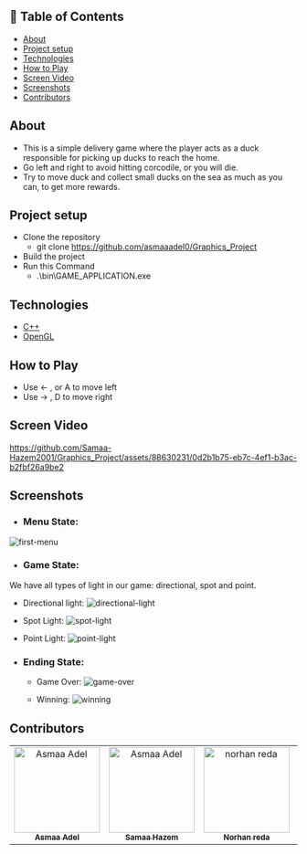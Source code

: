 ## 📝 Table of Contents

- [About ](#about-)
- [Project setup ](#project-setup-)
- [Technologies ](#technologies-)
- [How to Play ](#how-to-play-)
- [Screen Video ](#screen-video-)
- [Screenshots ](#screenshots-)
- [Contributors ](#contributors-)

## About <a name = "about"></a>
- This is a simple delivery game where the player acts as a duck responsible for picking up ducks to reach the home. 
- Go left and right to avoid hitting corcodile, or you will die.
- Try to move duck and collect small ducks on the sea as much as you can, to get more rewards.
## Project setup <a name = "Project-setup"></a>
- Clone the repository
  - git clone https://github.com/asmaaadel0/Graphics_Project
- Build the project
- Run this Command
  - .\bin\GAME_APPLICATION.exe

## Technologies <a name = "technologies"></a>
- [C++]()
- [OpenGL](https://www.opengl.org/)


## How to Play <a name = "play"></a>
- Use ← , or A to move left
- Use → , D to move right

## Screen Video <a name = "screen-video"></a>

https://github.com/Samaa-Hazem2001/Graphics_Project/assets/88630231/0d2b1b75-eb7c-4ef1-b3ac-b2fbf26a9be2





## Screenshots <a name = "screen-shots"></a>
- ### Menu State:
![first-menu](https://github.com/Samaa-Hazem2001/Graphics_Project/assets/88618793/a579afc7-41c7-400e-a247-0429465aa985)

- ### Game State:
We have all types of light in our game: directional, spot and point.
  - Directional light:
 ![directional-light](https://github.com/Samaa-Hazem2001/Graphics_Project/assets/88618793/69fcc49a-c774-420b-9b16-e867e8d76d98)
  
  - Spot Light:
![spot-light](https://github.com/Samaa-Hazem2001/Graphics_Project/assets/88618793/edad4c3a-8d7a-4d45-b0df-d665495ef356)

  - Point Light:
![point-light](https://github.com/Samaa-Hazem2001/Graphics_Project/assets/88618793/890d472d-a0df-4671-9767-f2b119b9459e)


- ### Ending State:
  - Game Over:
![game-over](https://github.com/Samaa-Hazem2001/Graphics_Project/assets/88618793/1dfcbcef-22d6-4951-9652-37f778130625)

  - Winning:
![winning](https://github.com/Samaa-Hazem2001/Graphics_Project/assets/88618793/21909f89-84a7-4ffe-acab-e68d54954969)

## Contributors <a name = "Contributors"></a>

<table>
  <tr>
    <td align="center">
    <a href="https://github.com/asmaaadel0" target="_black">
    <img src="https://avatars.githubusercontent.com/u/88618793?s=400&u=886a14dc5ef5c205a8e51942efe9665ed8fd4717&v=4" width="150px;" alt="Asmaa Adel"/>
    <br />
    <sub><b>Asmaa Adel</b></sub></a>
    </td>
    <td align="center">
    <a href="https://github.com/Samaa-Hazem2001" target="_black">
    <img src="https://avatars.githubusercontent.com/u/82514924?v=4" width="150px;" alt="Asmaa Adel"/>
    <br />
    <sub><b>Samaa Hazem</b></sub></a>
    </td>
    <td align="center">
    <a href="https://github.com/norhanreda" target="_black">
    <img src="https://avatars.githubusercontent.com/u/88630231?v=4" width="150px;" alt="norhan reda"/>
    <br />
    <sub><b>Norhan reda</b></sub></a>
    </td>
    <td align="center">
    <a href="https://github.com/Hoda233" target="_black">
    <img src="https://avatars.githubusercontent.com/u/77369927?v=4" width="150px;" alt="HodaGamal"/>
    <br />
    <sub><b>HodaGamal</b></sub></a>
    </td>
  </tr>
 </table>

